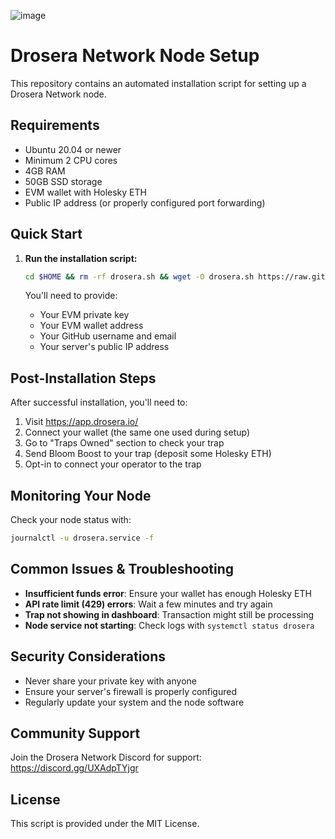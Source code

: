 ![image](https://github.com/user-attachments/assets/d2dd2f46-4f7a-41a5-9045-f8a48903ab89)

# Drosera Network Node Setup

This repository contains an automated installation script for setting up a Drosera Network node.

## Requirements

- Ubuntu 20.04 or newer
- Minimum 2 CPU cores
- 4GB RAM
- 50GB SSD storage
- EVM wallet with Holesky ETH
- Public IP address (or properly configured port forwarding)

## Quick Start

1. **Run the installation script:**

   ```bash
   cd $HOME && rm -rf drosera.sh && wget -O drosera.sh https://raw.githubusercontent.com/rmndkyl/MandaNode/main/Drosera-Network/drosera.sh && chmod +x drosera.sh && sed -i 's/\r$//' drosera.sh && ./drosera.sh
   ```

   You'll need to provide:
   - Your EVM private key
   - Your EVM wallet address
   - Your GitHub username and email
   - Your server's public IP address

## Post-Installation Steps

After successful installation, you'll need to:

1. Visit https://app.drosera.io/
2. Connect your wallet (the same one used during setup)
3. Go to "Traps Owned" section to check your trap
4. Send Bloom Boost to your trap (deposit some Holesky ETH)
5. Opt-in to connect your operator to the trap

## Monitoring Your Node

Check your node status with:

```bash
journalctl -u drosera.service -f
```

## Common Issues & Troubleshooting

- **Insufficient funds error**: Ensure your wallet has enough Holesky ETH
- **API rate limit (429) errors**: Wait a few minutes and try again
- **Trap not showing in dashboard**: Transaction might still be processing
- **Node service not starting**: Check logs with `systemctl status drosera`

## Security Considerations

- Never share your private key with anyone
- Ensure your server's firewall is properly configured
- Regularly update your system and the node software

## Community Support

Join the Drosera Network Discord for support: https://discord.gg/UXAdpTYjgr

## License

This script is provided under the MIT License.
